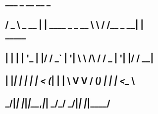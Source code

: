 <!-- Jai Shree Ram -->

#   ___        _               __        __         _        
#  / _ \ _ __ | | ____ _ _ __  \ \      / /__  _ __| | _____ 
# | | | | '_ \| |/ / _` | '__|  \ \ /\ / / _ \| '__| |/ / __|
# | |_| | | | |   < (_| | |      \ V  V / (_) | |  |   <\__ \
#  \___/|_| |_|_|\_\__,_|_|       \_/\_/ \___/|_|  |_|\_\___/
                                                           